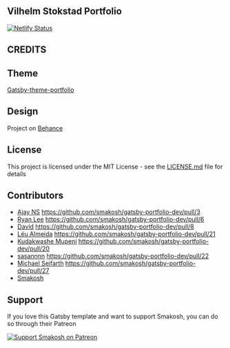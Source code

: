 ## Vilhelm Stokstad Portfolio
[![Netlify Status](https://api.netlify.com/api/v1/badges/603f343f-1863-40d1-a748-987a0840b355/deploy-status)](https://app.netlify.com/sites/vilhelmstokstad/deploys)








## CREDITS ##

## Theme
[Gatsby-theme-portfolio](https://github.com/smakosh/gatsby-theme-portfolio)

## Design
Project on [Behance](https://www.behance.net/gallery/74172961/Free-Gatsby-portfolio-for-developers)

## License

This project is licensed under the MIT License - see the [LICENSE.md](LICENSE.md) file for details

## Contributors

- [Ajay NS](https://github.com/ajayns) https://github.com/smakosh/gatsby-portfolio-dev/pull/3
- [Ryan Lee](https://github.com/drdgvhbh) https://github.com/smakosh/gatsby-portfolio-dev/pull/6
- [David](https://github.com/davidavz) https://github.com/smakosh/gatsby-portfolio-dev/pull/8
- [Léu Almeida](https://github.com/LeuAlmeida) https://github.com/smakosh/gatsby-portfolio-dev/pull/21
- [Kudakwashe Mupeni](https://github.com/2wce) https://github.com/smakosh/gatsby-portfolio-dev/pull/20
- [sasannnn](https://github.com/sasannnn) https://github.com/smakosh/gatsby-portfolio-dev/pull/22
- [Michael Seifarth](https://github.com/Kageetai) https://github.com/smakosh/gatsby-portfolio-dev/pull/27
- [Smakosh](https://smakosh.com)

## Support

If you love this Gatsby template and want to support Smakosh, you can do so through their Patreon

[![Support Smakosh on Patreon](https://c5.patreon.com/external/logo/become_a_patron_button.png)](https://www.patreon.com/smakosh)

